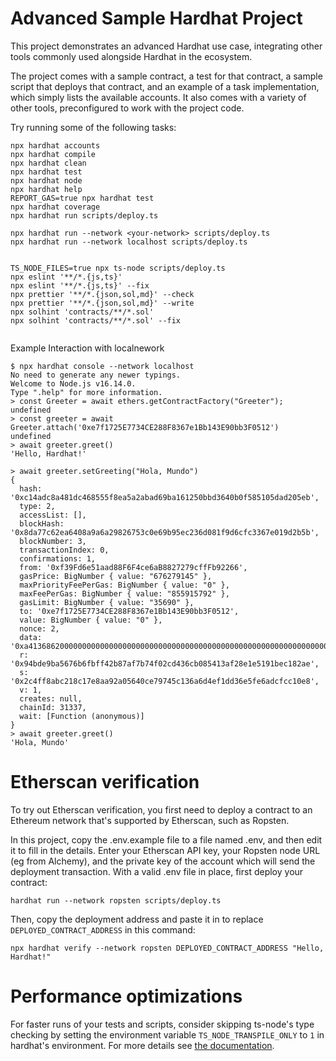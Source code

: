 # Advanced Sample Hardhat Project

This project demonstrates an advanced Hardhat use case, integrating other tools commonly used alongside Hardhat in the ecosystem.

The project comes with a sample contract, a test for that contract, a sample script that deploys that contract, and an example of a task implementation, which simply lists the available accounts. It also comes with a variety of other tools, preconfigured to work with the project code.

Try running some of the following tasks:

```shell
npx hardhat accounts
npx hardhat compile
npx hardhat clean
npx hardhat test
npx hardhat node
npx hardhat help
REPORT_GAS=true npx hardhat test
npx hardhat coverage
npx hardhat run scripts/deploy.ts

npx hardhat run --network <your-network> scripts/deploy.ts
npx hardhat run --network localhost scripts/deploy.ts


TS_NODE_FILES=true npx ts-node scripts/deploy.ts
npx eslint '**/*.{js,ts}'
npx eslint '**/*.{js,ts}' --fix
npx prettier '**/*.{json,sol,md}' --check
npx prettier '**/*.{json,sol,md}' --write
npx solhint 'contracts/**/*.sol'
npx solhint 'contracts/**/*.sol' --fix


```

Example Interaction with localnework

```shell
$ npx hardhat console --network localhost
No need to generate any newer typings.
Welcome to Node.js v16.14.0.
Type ".help" for more information.
> const Greeter = await ethers.getContractFactory("Greeter");
undefined
> const greeter = await Greeter.attach('0xe7f1725E7734CE288F8367e1Bb143E90bb3F0512')
undefined
> await greeter.greet()
'Hello, Hardhat!'

> await greeter.setGreeting("Hola, Mundo")
{
  hash: '0xc14adc8a481dc468555f8ea5a2abad69ba161250bbd3640b0f585105dad205eb',
  type: 2,
  accessList: [],
  blockHash: '0x8da77c62ea6408a9a6a29826753c0e69b95ec236d081f9d6cfc3367e019d2b5b',
  blockNumber: 3,
  transactionIndex: 0,
  confirmations: 1,
  from: '0xf39Fd6e51aad88F6F4ce6aB8827279cffFb92266',
  gasPrice: BigNumber { value: "676279145" },
  maxPriorityFeePerGas: BigNumber { value: "0" },
  maxFeePerGas: BigNumber { value: "855915792" },
  gasLimit: BigNumber { value: "35690" },
  to: '0xe7f1725E7734CE288F8367e1Bb143E90bb3F0512',
  value: BigNumber { value: "0" },
  nonce: 2,
  data: '0xa41368620000000000000000000000000000000000000000000000000000000000000020000000000000000000000000000000000000000000000000000000000000000b486f6c612c204d756e646f000000000000000000000000000000000000000000',
  r: '0x94bde9ba5676b6fbff42b87af7b74f02cd436cb085413af28e1e5191bec182ae',
  s: '0x2c4ff8abc218c17e8aa92a05640ce79745c136a6d4ef1dd36e5fe6adcfcc10e8',
  v: 1,
  creates: null,
  chainId: 31337,
  wait: [Function (anonymous)]
}
> await greeter.greet()
'Hola, Mundo'
```

# Etherscan verification

To try out Etherscan verification, you first need to deploy a contract to an Ethereum network that's supported by Etherscan, such as Ropsten.

In this project, copy the .env.example file to a file named .env, and then edit it to fill in the details. Enter your Etherscan API key, your Ropsten node URL (eg from Alchemy), and the private key of the account which will send the deployment transaction. With a valid .env file in place, first deploy your contract:

```shell
hardhat run --network ropsten scripts/deploy.ts
```

Then, copy the deployment address and paste it in to replace `DEPLOYED_CONTRACT_ADDRESS` in this command:

```shell
npx hardhat verify --network ropsten DEPLOYED_CONTRACT_ADDRESS "Hello, Hardhat!"
```

# Performance optimizations

For faster runs of your tests and scripts, consider skipping ts-node's type checking by setting the environment variable `TS_NODE_TRANSPILE_ONLY` to `1` in hardhat's environment. For more details see [the documentation](https://hardhat.org/guides/typescript.html#performance-optimizations).
